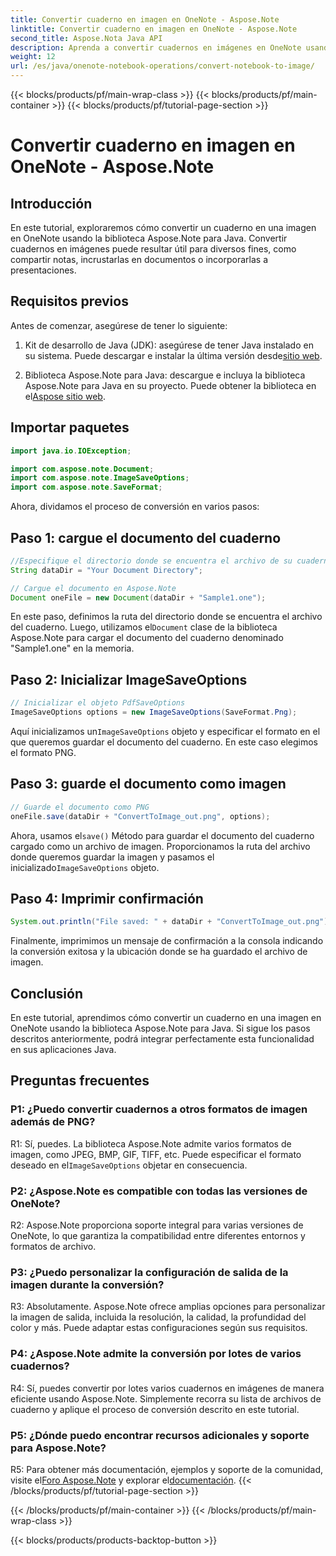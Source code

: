 ```yaml
---
title: Convertir cuaderno en imagen en OneNote - Aspose.Note
linktitle: Convertir cuaderno en imagen en OneNote - Aspose.Note
second_title: Aspose.Nota Java API
description: Aprenda a convertir cuadernos en imágenes en OneNote usando Aspose.Note para Java. Integre fácilmente esta funcionalidad en sus aplicaciones Java.
weight: 12
url: /es/java/onenote-notebook-operations/convert-notebook-to-image/
---
```


{{< blocks/products/pf/main-wrap-class >}}
{{< blocks/products/pf/main-container >}}
{{< blocks/products/pf/tutorial-page-section >}}

# Convertir cuaderno en imagen en OneNote - Aspose.Note

## Introducción

En este tutorial, exploraremos cómo convertir un cuaderno en una imagen en OneNote usando la biblioteca Aspose.Note para Java. Convertir cuadernos en imágenes puede resultar útil para diversos fines, como compartir notas, incrustarlas en documentos o incorporarlas a presentaciones.

## Requisitos previos

Antes de comenzar, asegúrese de tener lo siguiente:

1.  Kit de desarrollo de Java (JDK): asegúrese de tener Java instalado en su sistema. Puede descargar e instalar la última versión desde[sitio web](https://www.oracle.com/java/technologies/javase-jdk15-downloads.html).

2.  Biblioteca Aspose.Note para Java: descargue e incluya la biblioteca Aspose.Note para Java en su proyecto. Puede obtener la biblioteca en el[Aspose sitio web](https://releases.aspose.com/note/java/).

## Importar paquetes

```java
import java.io.IOException;

import com.aspose.note.Document;
import com.aspose.note.ImageSaveOptions;
import com.aspose.note.SaveFormat;
```

Ahora, dividamos el proceso de conversión en varios pasos:

## Paso 1: cargue el documento del cuaderno

```java
//Especifique el directorio donde se encuentra el archivo de su cuaderno
String dataDir = "Your Document Directory";

// Cargue el documento en Aspose.Note
Document oneFile = new Document(dataDir + "Sample1.one");
```

 En este paso, definimos la ruta del directorio donde se encuentra el archivo del cuaderno. Luego, utilizamos el`Document` clase de la biblioteca Aspose.Note para cargar el documento del cuaderno denominado "Sample1.one" en la memoria.

## Paso 2: Inicializar ImageSaveOptions

```java
// Inicializar el objeto PdfSaveOptions
ImageSaveOptions options = new ImageSaveOptions(SaveFormat.Png);
```

 Aquí inicializamos un`ImageSaveOptions` objeto y especificar el formato en el que queremos guardar el documento del cuaderno. En este caso elegimos el formato PNG.

## Paso 3: guarde el documento como imagen

```java
// Guarde el documento como PNG
oneFile.save(dataDir + "ConvertToImage_out.png", options);
```

 Ahora, usamos el`save()` Método para guardar el documento del cuaderno cargado como un archivo de imagen. Proporcionamos la ruta del archivo donde queremos guardar la imagen y pasamos el inicializado`ImageSaveOptions` objeto.

## Paso 4: Imprimir confirmación

```java
System.out.println("File saved: " + dataDir + "ConvertToImage_out.png");
```

Finalmente, imprimimos un mensaje de confirmación a la consola indicando la conversión exitosa y la ubicación donde se ha guardado el archivo de imagen.

## Conclusión

En este tutorial, aprendimos cómo convertir un cuaderno en una imagen en OneNote usando la biblioteca Aspose.Note para Java. Si sigue los pasos descritos anteriormente, podrá integrar perfectamente esta funcionalidad en sus aplicaciones Java.

## Preguntas frecuentes

### P1: ¿Puedo convertir cuadernos a otros formatos de imagen además de PNG?

 R1: Sí, puedes. La biblioteca Aspose.Note admite varios formatos de imagen, como JPEG, BMP, GIF, TIFF, etc. Puede especificar el formato deseado en el`ImageSaveOptions` objetar en consecuencia.

### P2: ¿Aspose.Note es compatible con todas las versiones de OneNote?

R2: Aspose.Note proporciona soporte integral para varias versiones de OneNote, lo que garantiza la compatibilidad entre diferentes entornos y formatos de archivo.

### P3: ¿Puedo personalizar la configuración de salida de la imagen durante la conversión?

R3: Absolutamente. Aspose.Note ofrece amplias opciones para personalizar la imagen de salida, incluida la resolución, la calidad, la profundidad del color y más. Puede adaptar estas configuraciones según sus requisitos.

### P4: ¿Aspose.Note admite la conversión por lotes de varios cuadernos?

R4: Sí, puedes convertir por lotes varios cuadernos en imágenes de manera eficiente usando Aspose.Note. Simplemente recorra su lista de archivos de cuaderno y aplique el proceso de conversión descrito en este tutorial.

### P5: ¿Dónde puedo encontrar recursos adicionales y soporte para Aspose.Note?

 R5: Para obtener más documentación, ejemplos y soporte de la comunidad, visite el[Foro Aspose.Note](https://forum.aspose.com/c/note/28) y explorar el[documentación](https://reference.aspose.com/note/java/).
{{< /blocks/products/pf/tutorial-page-section >}}

{{< /blocks/products/pf/main-container >}}
{{< /blocks/products/pf/main-wrap-class >}}

{{< blocks/products/products-backtop-button >}}
